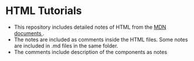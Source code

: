 # HTML Tutorials
- This repository includes detailed notes of HTML from the <a href ="https://developer.mozilla.org/en-US/docs/Web/HTML">MDN documents </a>.
- The notes are included as comments inside the HTML files. Some notes are included in .md files in the same folder.
- The comments include description of the components as notes
